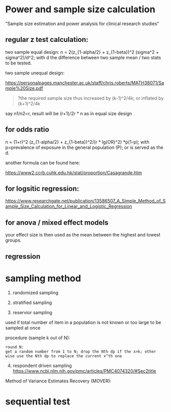 # Power and sample size calculation

"Sample size estimation and power analysis for clinical
research studies"

##  regular z test calculation:

two sample equal design: n = 2(z_{1-alpha/2} + z_{1-beta})^2 (sigma^2 + sigma^2)/d^2;
with d the difference between two sample mean / two stats to be tested.

two sample unequal design:

https://personalpages.manchester.ac.uk/staff/chris.roberts/MATH38071/Sample%20Size.pdf

>?the required sample size thus increased by (k-1)^2/4k; or inflated by (k+1)^2/4k

say n1/n2=r, result will be (r+1)/2r * n as in equal size design

## for odds ratio


n = (1+r)^2 (z_{1-alpha/2} + z_{1-beta})^2/(r * lg(OR)^2) *p(1-p); with p=prevalence of
exposure in the general population (P); or is served as the d.


another formula can be found here:

https://www2.ccrb.cuhk.edu.hk/stat/proportion/Casagrande.htm


##  for logsitic regression:

https://www.researchgate.net/publication/13586507_A_Simple_Method_of_Sample_Size_Calculation_for_Linear_and_Logistic_Regression



## for anova / mixed effect models

your effect size is then used as the mean between the highest and lowest groups.



##  regression


# sampling method


1. randomized sampling

2. stratified sampling


3. reservior sampling

  used if total number of item in a population is not known or too large to be sampled at once
  
  procedure (sample k out of N):
  ```
  round N: 
  get a random number from 1 to N; drop the Nth dp if the x>k; other wise use the Nth dp to replace the current x^th one 
  ```

4. respondent driven sampling
https://www.ncbi.nlm.nih.gov/pmc/articles/PMC4074320/#Sec2title

Method of Variance Estimates Recovery (MOVER): 

# sequential test

